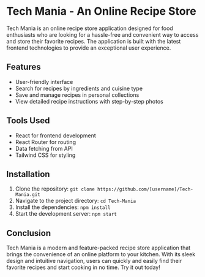 # Tech Mania - An Online Recipe Store

Tech Mania is an online recipe store application designed for food enthusiasts who are looking for a hassle-free and convenient way to access and store their favorite recipes. The application is built with the latest frontend technologies to provide an exceptional user experience.

## Features

- User-friendly interface
- Search for recipes by ingredients and cuisine type
- Save and manage recipes in personal collections
- View detailed recipe instructions with step-by-step photos

## Tools Used

- React for frontend development
- React Router for routing
- Data fetching from API
- Tailwind CSS for styling

## Installation

1. Clone the repository: `git clone https://github.com/[username]/Tech-Mania.git`
2. Navigate to the project directory: `cd Tech-Mania`
3. Install the dependencies: `npm install`
4. Start the development server: `npm start`

## Conclusion

Tech Mania is a modern and feature-packed recipe store application that brings the convenience of an online platform to your kitchen. With its sleek design and intuitive navigation, users can quickly and easily find their favorite recipes and start cooking in no time. Try it out today!
